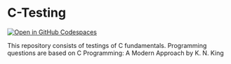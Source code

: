 # C-Testing
[![Open in GitHub Codespaces](https://github.com/codespaces/badge.svg)](https://github.com/codespaces/new?hide_repo_select=true&repo=ruckweg544/C-Testing&ref=main)

This repository consists of testings of C fundamentals.
Programming questions are based on C Programming: A Modern Approach by K. N. King
